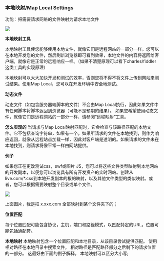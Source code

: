 ### 本地映射/Map Local Settings

功能：把需要请求网络的文件映射为请求本地文件

![](http://i.imgur.com/CXBFieI.png)

**本地映射工具**

本地映射工具使您能够使用本地文件，就像它们是远程网站的一部分一样。您可以在本地开发您的文件，然后刷新浏览器即可看到效果，本地文件的内容将返回给客户端，就像它是正常的远程响应一样。（如果不清楚原理可以看下charles/fiddler这类工具的实现原理）

本地映射可以大大加快开发和测试的效率，否则您将不得不将文件上传到网站来测试结果。使用Map Local，您可以在开发环境中安全地测试。

**动态文件**

动态文件（如包含服务器端脚本的文件）不会由Map Local执行，因此如果文件中有任何脚本将脚本返回到浏览器（可能不是预期的结果）。
如果您希望使用动态文件，就像它们是远程网站的一部分一样，请参阅“远程映射”工具。

**怎么实现的**
当请求与Map Local映射匹配时，它会检查与该路径匹配的本地文件。它不包括查询字符串，如果有一个。如果所请求的文件在本地找到，则作为响应返回，就像从远程站点加载一样，因此对客户端是透明的。如果请求的文件未在本地找到，则请求将像平常一样由网站提供。

**例子**

如果您正在更改测试css，swf或图片 JS，您可以将这些文件类型映射到本地网站的开发副本，以便您可以浏览具有所有开发资产的实时网站。创建从live.com/*.css到本地开发副本的根的映射，以及其他文件类型的类似映射。或者，您可以根据需要映射整个目录或单个文件。

![](http://i.imgur.com/yY4G89R.png)

上面图片，我是把 x.xxx.com 全部映射到某个文件夹下的；

**位置匹配**

每个位置匹配可能包含协议，主机，端口和路径模式，以匹配特定的URL。位置可能包括通配符。


**本地映射**
本地映射包含一个位置匹配和本地目录，从该目录尝试提供匹配。
使用相对路径在本地目录中搜索文件。 相对路径是匹配路径部分之后剩下的请求位置的一部分。 这最好由下面的例子解释。
本地映射可以区分大小写;